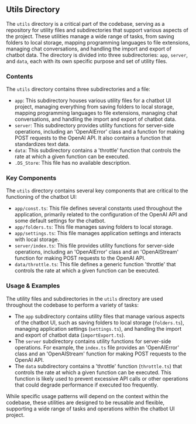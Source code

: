 
## Utils Directory

The `utils` directory is a critical part of the codebase, serving as a repository for utility files and subdirectories that support various aspects of the project. These utilities manage a wide range of tasks, from saving folders to local storage, mapping programming languages to file extensions, managing chat conversations, and handling the import and export of chatbot data. The directory is divided into three subdirectories: `app`, `server`, and `data`, each with its own specific purpose and set of utility files.

### Contents

The `utils` directory contains three subdirectories and a file:

- `app`: This subdirectory houses various utility files for a chatbot UI project, managing everything from saving folders to local storage, mapping programming languages to file extensions, managing chat conversations, and handling the import and export of chatbot data.
- `server`: This subdirectory provides utility functions for server-side operations, including an 'OpenAIError' class and a function for making POST requests to the OpenAI API. It also contains a function that standardizes text data.
- `data`: This subdirectory contains a 'throttle' function that controls the rate at which a given function can be executed.
- `.DS_Store`: This file has no available description.

### Key Components

The `utils` directory contains several key components that are critical to the functioning of the chatbot UI:

- `app/const.ts`: This file defines several constants used throughout the application, primarily related to the configuration of the OpenAI API and some default settings for the chatbot.
- `app/folders.ts`: This file manages saving folders to local storage.
- `app/settings.ts`: This file manages application settings and interacts with local storage.
- `server/index.ts`: This file provides utility functions for server-side operations, including an 'OpenAIError' class and an 'OpenAIStream' function for making POST requests to the OpenAI API.
- `data/throttle.ts`: This file defines a generic function 'throttle' that controls the rate at which a given function can be executed.

### Usage & Examples

The utility files and subdirectories in the `utils` directory are used throughout the codebase to perform a variety of tasks:

- The `app` subdirectory contains utility files that manage various aspects of the chatbot UI, such as saving folders to local storage (`folders.ts`), managing application settings (`settings.ts`), and handling the import and export of chatbot data (`importExport.ts`).
- The `server` subdirectory contains utility functions for server-side operations. For example, the `index.ts` file provides an 'OpenAIError' class and an 'OpenAIStream' function for making POST requests to the OpenAI API.
- The `data` subdirectory contains a 'throttle' function (`throttle.ts`) that controls the rate at which a given function can be executed. This function is likely used to prevent excessive API calls or other operations that could degrade performance if executed too frequently.

While specific usage patterns will depend on the context within the codebase, these utilities are designed to be reusable and flexible, supporting a wide range of tasks and operations within the chatbot UI project.
